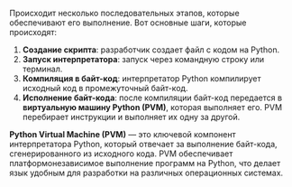 Происходит несколько последовательных этапов, которые обеспечивают его выполнение. Вот основные шаги, которые происходят:
1. **Создание скрипта**: разработчик создает файл с кодом на Python.
2. **Запуск интерпретатора**: запуск через командную строку или терминал.
3. **Компиляция в байт-код**: интерпретатор Python компилирует исходный код в промежуточный байт-код.
4. **Исполнение байт-кода**: после компиляции байт-код передается в **виртуальную машину Python (PVM)**, которая выполняет его. PVM перебирает инструкции и выполняет их одну за другой.

**Python Virtual Machine (PVM)** — это ключевой компонент интерпретатора Python, который отвечает за выполнение байт-кода, сгенерированного из исходного кода. PVM обеспечивает платформонезависимое выполнение программ на Python, что делает язык удобным для разработки на различных операционных системах.
